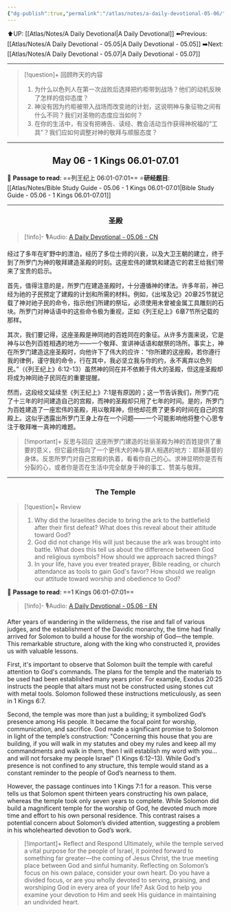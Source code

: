 ```yaml
---
{"dg-publish":true,"permalink":"/atlas/notes/a-daily-devotional-05-06/"}
---
```


 ⬆️UP: [[Atlas/Notes/A Daily Devotional\|A Daily Devotional]]
⬅️Previous: [[Atlas/Notes/A Daily Devotional - 05.05\|A Daily Devotional - 05.05]]
➡️Next: [[Atlas/Notes/A Daily Devotional - 05.07\|A Daily Devotional - 05.07]]

---

> [!question]+ 回顾昨天的内容
> 1. ⁠为什么以色列人在第一次战败后选择把约柜带到战场？他们的动机反映了怎样的信仰态度？
> 2. ⁠神没有因为约柜被带入战场而改变祂的计划，这说明神与象征物之间有什么不同？我们对圣物的态度应当如何？
> 3. 在你的生活中，有没有把祷告、读经、教会活动当作获得神祝福的“工具”？我们应如何调整对神的敬拜与顺服态度？

---
## <center>May 06 -  1 Kings 06.01-07.01</center>

📖 **Passage to read**: ==列王纪上 06:01-07:01==
⭐**研经题目**: [[Atlas/Notes/Bible Study Guide - 05.06 - 1 Kings 06.01-07.01\|Bible Study Guide - 05.06 - 1 Kings 06.01-07.01]]

---
### <center>圣殿</center>

> [!info]- 🎙️Audio: [A Daily Devotional - 05.06 - CN]()

经过了多年在旷野中的漂泊，经历了多位士师的兴衰，以及大卫王朝的建立，终于到了所罗门为神的敬拜建造圣殿的时刻。这座宏伟的建筑和建造它的君王给我们带来了宝贵的启示。

首先，值得注意的是，所罗门在建造圣殿时，十分遵循神的律法。许多年前，神已经为祂的子民预定了建殿的计划和所需的材料。例如，《出埃及记》20章25节就记载了神对祂子民的命令，指示他们所建的祭坛，必须使用未曾被金属工具雕刻的石块。所罗门对神话语中的这些命令极为重视，正如《列王纪上》6章7节所记载的那样。

其次，我们要记得，这座圣殿是神同祂的百姓同在的象征。从许多方面来说，它是神与以色列百姓相遇的地方——一个敬拜、宣讲神话语和献祭的场所。事实上，神在所罗门建造这座圣殿时，向他许下了伟大的应许：“你所建的这座殿，若你遵行我的律例，谨守我的命令，行在其中，我必坚立我与你的约，永不离弃以色列民。”（《列王纪上》6:12-13）虽然神的同在并不依赖于伟大的圣殿，但这座圣殿却将成为神同祂子民同在的重要提醒。

然而，这段经文延续至《列王纪上》7:1是有原因的；这一节告诉我们，所罗门花了十三年的时间建造自己的宫殿，而神的圣殿却只用了七年的时间。是的，所罗门为百姓建造了一座宏伟的圣殿，用以敬拜神，但他却花费了更多的时间在自己的宫殿上。这似乎透露出所罗门王身上存在一个问题——一个可能影响他将整个心思专注于敬拜唯一真神的难题。

> [!important]+ 反思与回应
这座所罗门建造的壮丽圣殿为神的百姓提供了重要的意义，但它最终指向了一个更伟大的神与罪人相遇的地方：耶稣基督的身体。反思所罗门对自己宫殿的执着，看看你自己的心。求神显明你是否有分裂的心，或者你是否在生活中完全献身于神的事工、赞美与敬拜。

---
### <center>The Temple</center>

> [!question]+ Review
> 1. Why did the Israelites decide to bring the ark to the battlefield after their first defeat? What does this reveal about their attitude toward God?
> 2. God did not change His will just because the ark was brought into battle. What does this tell us about the difference between God and religious symbols? How should we approach sacred things?
> 3. ⁠In your life, have you ever treated prayer, Bible reading, or church attendance as tools to gain God's favor? How should we realign our attitude toward worship and obedience to God?

📖 **Passage to read**: ==1 Kings 06:01-07:01==

> [!info]- 🎙️Audio: [A Daily Devotional - 05.06 - EN]()  

After years of wandering in the wilderness, the rise and fall of various judges, and the establishment of the Davidic monarchy, the time had finally arrived for Solomon to build a house for the worship of God—the temple. This remarkable structure, along with the king who constructed it, provides us with valuable lessons.

First, it's important to observe that Solomon built the temple with careful attention to God's commands. The plans for the temple and the materials to be used had been established many years prior. For example, Exodus 20:25 instructs the people that altars must not be constructed using stones cut with metal tools. Solomon followed these instructions meticulously, as seen in 1 Kings 6:7.

Second, the temple was more than just a building; it symbolized God’s presence among His people. It became the focal point for worship, communication, and sacrifice. God made a significant promise to Solomon in light of the temple’s construction: "Concerning this house that you are building, if you will walk in my statutes and obey my rules and keep all my commandments and walk in them, then I will establish my word with you… and will not forsake my people Israel" (1 Kings 6:12–13). While God's presence is not confined to any structure, this temple would stand as a constant reminder to the people of God’s nearness to them.

However, the passage continues into 1 Kings 7:1 for a reason. This verse tells us that Solomon spent thirteen years constructing his own palace, whereas the temple took only seven years to complete. While Solomon did build a magnificent temple for the worship of God, he devoted much more time and effort to his own personal residence. This contrast raises a potential concern about Solomon’s divided attention, suggesting a problem in his wholehearted devotion to God’s work.

> [!important]+ Reflect and Respond
Ultimately, while the temple served a vital purpose for the people of Israel, it pointed forward to something far greater—the coming of Jesus Christ, the true meeting place between God and sinful humanity. Reflecting on Solomon’s focus on his own palace, consider your own heart. Do you have a divided focus, or are you wholly devoted to serving, praising, and worshiping God in every area of your life? Ask God to help you examine your devotion to Him and seek His guidance in maintaining an undivided heart.








 


































